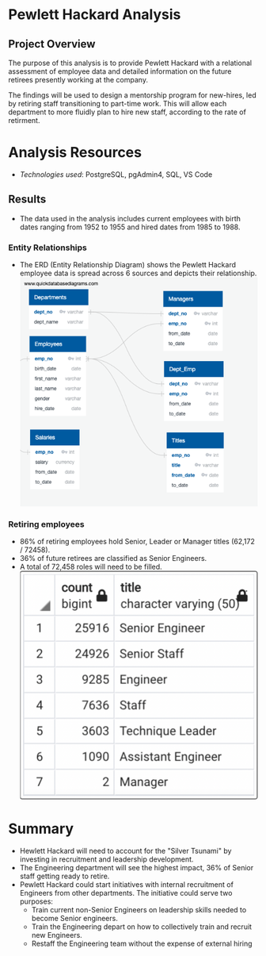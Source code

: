 # Pewlett Hackard Analysis

## Project Overview
The purpose of this analysis is to provide Pewlett Hackard with a relational assessment of employee data and detailed information on the future retirees presently working at the company. 

The findings will be used to design a mentorship program for new-hires, led by retiring staff transitioning to part-time work. This will allow each department to more fluidly plan to hire new staff, according to the rate of retirment.

# Analysis Resources
- *Technologies used*: PostgreSQL, pgAdmin4, SQL, VS Code

## Results
- The data used in the analysis includes current employees with birth dates ranging from 1952 to 1955 and hired dates from 1985 to 1988.

### Entity Relationships
- The ERD (Entity Relationship Diagram) shows the Pewlett Hackard employee data is spread across 6 sources and depicts their relationship.
![](EmployeeDB.png)

### Retiring employees 
-  86% of retiring employees hold Senior, Leader or Manager titles (62,172 / 72458).
- 36% of future retirees are classified as Senior Engineers.
- A total of 72,458 roles will need to be filled.
![](retiring_titles.png)

# Summary

- Hewlett Hackard will need to account for the "Silver Tsunami" by investing in recruitment and leadership development.
- The Engineering department will see the highest impact, 36% of Senior staff getting ready to retire.
- Pewlett Hackard could start initiatives with internal recruitment of Engineers from other departments. The initiative could serve two purposes:
  - Train current non-Senior Engineers on leadership skills needed to become Senior engineers.
  - Train the Engineering depart on how to collectively train and recruit new Engineers.
  - Restaff the Engineering team without the expense of external hiring 


